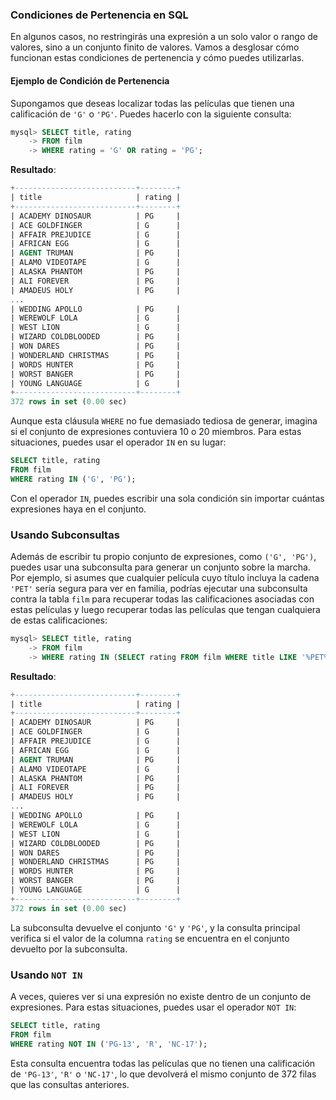 ### Condiciones de Pertenencia en SQL

En algunos casos, no restringirás una expresión a un solo valor o rango de valores, sino a un conjunto finito de valores. Vamos a desglosar cómo funcionan estas condiciones de pertenencia y cómo puedes utilizarlas.

#### Ejemplo de Condición de Pertenencia

Supongamos que deseas localizar todas las películas que tienen una calificación de `'G'` o `'PG'`. Puedes hacerlo con la siguiente consulta:

```sql
mysql> SELECT title, rating
    -> FROM film
    -> WHERE rating = 'G' OR rating = 'PG';
```

**Resultado**:

```sql
+---------------------------+--------+
| title                     | rating |
+---------------------------+--------+
| ACADEMY DINOSAUR          | PG     |
| ACE GOLDFINGER            | G      |
| AFFAIR PREJUDICE          | G      |
| AFRICAN EGG               | G      |
| AGENT TRUMAN              | PG     |
| ALAMO VIDEOTAPE           | G      |
| ALASKA PHANTOM            | PG     |
| ALI FOREVER               | PG     |
| AMADEUS HOLY              | PG     |
...
| WEDDING APOLLO            | PG     |
| WEREWOLF LOLA             | G      |
| WEST LION                 | G      |
| WIZARD COLDBLOODED        | PG     |
| WON DARES                 | PG     |
| WONDERLAND CHRISTMAS      | PG     |
| WORDS HUNTER              | PG     |
| WORST BANGER              | PG     |
| YOUNG LANGUAGE            | G      |
+---------------------------+--------+
372 rows in set (0.00 sec)
```

Aunque esta cláusula `WHERE` no fue demasiado tediosa de generar, imagina si el conjunto de expresiones contuviera 10 o 20 miembros. Para estas situaciones, puedes usar el operador `IN` en su lugar:

```sql
SELECT title, rating
FROM film
WHERE rating IN ('G', 'PG');
```

Con el operador `IN`, puedes escribir una sola condición sin importar cuántas expresiones haya en el conjunto.

### Usando Subconsultas

Además de escribir tu propio conjunto de expresiones, como `('G', 'PG')`, puedes usar una subconsulta para generar un conjunto sobre la marcha. Por ejemplo, si asumes que cualquier película cuyo título incluya la cadena `'PET'` sería segura para ver en familia, podrías ejecutar una subconsulta contra la tabla `film` para recuperar todas las calificaciones asociadas con estas películas y luego recuperar todas las películas que tengan cualquiera de estas calificaciones:

```sql
mysql> SELECT title, rating
    -> FROM film
    -> WHERE rating IN (SELECT rating FROM film WHERE title LIKE '%PET%');
```

**Resultado**:

```sql
+---------------------------+--------+
| title                     | rating |
+---------------------------+--------+
| ACADEMY DINOSAUR          | PG     |
| ACE GOLDFINGER            | G      |
| AFFAIR PREJUDICE          | G      |
| AFRICAN EGG               | G      |
| AGENT TRUMAN              | PG     |
| ALAMO VIDEOTAPE           | G      |
| ALASKA PHANTOM            | PG     |
| ALI FOREVER               | PG     |
| AMADEUS HOLY              | PG     |
...
| WEDDING APOLLO            | PG     |
| WEREWOLF LOLA             | G      |
| WEST LION                 | G      |
| WIZARD COLDBLOODED        | PG     |
| WON DARES                 | PG     |
| WONDERLAND CHRISTMAS      | PG     |
| WORDS HUNTER              | PG     |
| WORST BANGER              | PG     |
| YOUNG LANGUAGE            | G      |
+---------------------------+--------+
372 rows in set (0.00 sec)
```

La subconsulta devuelve el conjunto `'G'` y `'PG'`, y la consulta principal verifica si el valor de la columna `rating` se encuentra en el conjunto devuelto por la subconsulta.

### Usando `NOT IN`

A veces, quieres ver si una expresión no existe dentro de un conjunto de expresiones. Para estas situaciones, puedes usar el operador `NOT IN`:

```sql
SELECT title, rating
FROM film
WHERE rating NOT IN ('PG-13', 'R', 'NC-17');
```

Esta consulta encuentra todas las películas que no tienen una calificación de `'PG-13'`, `'R'` o `'NC-17'`, lo que devolverá el mismo conjunto de 372 filas que las consultas anteriores.

